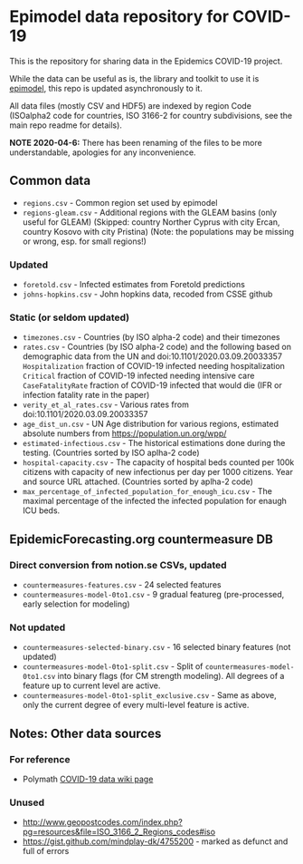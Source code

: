 # Epimodel data repository for COVID-19

This is the repository for sharing data in the Epidemics COVID-19 project.

While the data can be useful as is, the library and toolkit to use it is [epimodel](https://github.com/epidemics/epimodel), this repo is updated asynchronously to it.

All data files (mostly CSV and HDF5) are indexed by region Code (ISOalpha2 code for countries, ISO 3166-2 for country subdivisions, see the main repo readme for details).

**NOTE 2020-04-6:** There has been renaming of the files to be more understandable, apologies for any inconvenience.

## Common data

* `regions.csv` - Common region set used by epimodel
* `regions-gleam.csv` - Additional regions with the GLEAM basins (only useful for GLEAM) (Skipped: country Norther Cyprus with city Ercan, country Kosovo with city Pristina) (Note: the populations may be missing or wrong, esp. for small regions!)

### Updated

* `foretold.csv` - Infected estimates from Foretold predictions
* `johns-hopkins.csv` - John hopkins data, recoded from CSSE github

### Static (or seldom updated)

* `timezones.csv` - Countries (by ISO alpha-2 code) and their timezones
* `rates.csv` - Countries (by ISO alpha-2 code) and the following based on demographic data from the UN and doi:10.1101/2020.03.09.20033357 
    `Hospitalization` fraction of COVID-19 infected needing hospitalization
    `Critical` fraction of COVID-19 infected needing intensive care
    `CaseFatalityRate` fraction of COVID-19 infected that would die (IFR or infection fatality rate in the paper)
* `verity_et_al_rates.csv` - Various rates from doi:10.1101/2020.03.09.20033357
* `age_dist_un.csv` - UN Age distribution for various regions, estimated absolute numbers from https://population.un.org/wpp/
* `estimated-infectious.csv` - The historical estimations done during the testing. (Countries sorted by ISO aplha-2 code)
* `hospital-capacity.csv` - The capacity of hospital beds counted per 100k citizens with capacity of new infectionus per
  day per 1000 citizens. Year and source URL attached. (Countries sorted by aplha-2 code)
* `max_percentage_of_infected_population_for_enough_icu.csv` - The maximal percentage of the infected the infected
  population for enaugh ICU beds. 


## EpidemicForecasting.org countermeasure DB

### Direct conversion from notion.se CSVs, updated

* `countermeasures-features.csv` - 24 selected features
* `countermeasures-model-0to1.csv` - 9 gradual featureg (pre-processed, early selection for modeling)

### Not updated

* `countermeasures-selected-binary.csv` - 16 selected binary features (not updated)
* `countermeasures-model-0to1-split.csv` - Split of `countermeasures-model-0to1.csv` into binary flags (for CM strength modeling). All degrees of a feature up to current level are active.
* `countermeasures-model-0to1-split_exclusive.csv` - Same as above, only the current degree of every multi-level feature is active.

## Notes: Other data sources

### For reference

* Polymath [COVID-19 data wiki page](http://michaelnielsen.org/polymath1/index.php?title=COVID-19_dataset_clearinghouse)

### Unused

* http://www.geopostcodes.com/index.php?pg=resources&file=ISO_3166_2_Regions_codes#iso
* https://gist.github.com/mindplay-dk/4755200 - marked as defunct and full of errors
